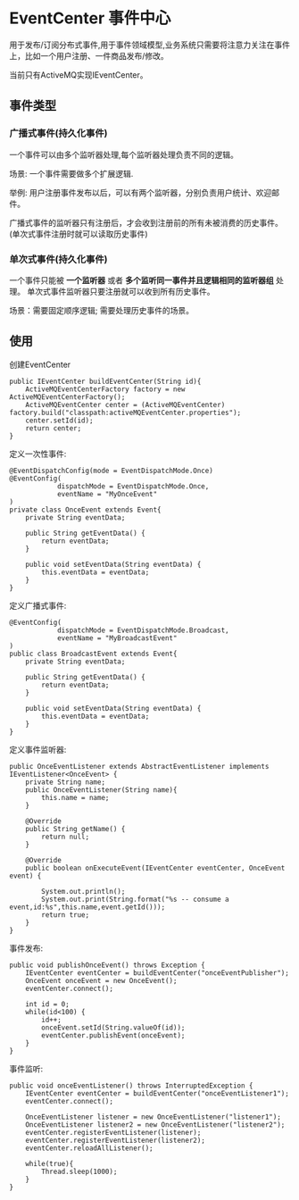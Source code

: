 # EventCenter 事件中心

用于发布/订阅分布式事件,用于事件领域模型,业务系统只需要将注意力关注在事件上，比如一个用户注册、一件商品发布/修改。

当前只有ActiveMQ实现IEventCenter。

## 事件类型
### 广播式事件(持久化事件)
一个事件可以由多个监听器处理,每个监听器处理负责不同的逻辑。

场景: 一个事件需要做多个扩展逻辑.

举例: 用户注册事件发布以后，可以有两个监听器，分别负责用户统计、欢迎邮件。



广播式事件的监听器只有注册后，才会收到注册前的所有未被消费的历史事件。(单次式事件注册时就可以读取历史事件)

### 单次式事件(持久化事件)
一个事件只能被 **一个监听器** 或者 **多个监听同一事件并且逻辑相同的监听器组** 处理。 单次式事件监听器只要注册就可以收到所有历史事件。

场景：需要固定顺序逻辑; 需要处理历史事件的场景。


## 使用

创建EventCenter
```
public IEventCenter buildEventCenter(String id){
    ActiveMQEventCenterFactory factory = new ActiveMQEventCenterFactory();
    ActiveMQEventCenter center = (ActiveMQEventCenter) factory.build("classpath:activeMQEventCenter.properties");
    center.setId(id);
    return center;
}
```

定义一次性事件:
```
@EventDispatchConfig(mode = EventDispatchMode.Once)
@EventConfig(
            dispatchMode = EventDispatchMode.Once,
            eventName = "MyOnceEvent"
)
private class OnceEvent extends Event{
    private String eventData;

    public String getEventData() {
        return eventData;
    }

    public void setEventData(String eventData) {
        this.eventData = eventData;
    }
}
```

定义广播式事件:
```
@EventConfig(
            dispatchMode = EventDispatchMode.Broadcast,
            eventName = "MyBroadcastEvent"
)
public class BroadcastEvent extends Event{
    private String eventData;

    public String getEventData() {
        return eventData;
    }

    public void setEventData(String eventData) {
        this.eventData = eventData;
    }
}
```

定义事件监听器:
```
public OnceEventListener extends AbstractEventListener implements IEventListener<OnceEvent> {
    private String name;
    public OnceEventListener(String name){
        this.name = name;
    }

    @Override
    public String getName() {
        return null;
    }

    @Override
    public boolean onExecuteEvent(IEventCenter eventCenter, OnceEvent event) {

        System.out.println();
        System.out.print(String.format("%s -- consume a event,id:%s",this.name,event.getId()));
        return true;
    }
}
```


事件发布:
```
public void publishOnceEvent() throws Exception {
    IEventCenter eventCenter = buildEventCenter("onceEventPublisher");
    OnceEvent onceEvent = new OnceEvent();
    eventCenter.connect();

    int id = 0;
    while(id<100) {
        id++;
        onceEvent.setId(String.valueOf(id));
        eventCenter.publishEvent(onceEvent);
    }
}
```

事件监听:
```
public void onceEventListener() throws InterruptedException {
    IEventCenter eventCenter = buildEventCenter("onceEventListener1");
    eventCenter.connect();

    OnceEventListener listener = new OnceEventListener("listener1");
    OnceEventListener listener2 = new OnceEventListener("listener2");
    eventCenter.registerEventListener(listener);
    eventCenter.registerEventListener(listener2);
    eventCenter.reloadAllListener();

    while(true){
        Thread.sleep(1000);
    }
}
```

